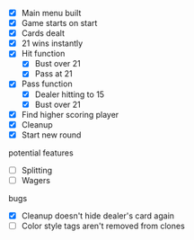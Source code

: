 

- [x] Main menu built
- [X] Game starts on start
- [X] Cards dealt
- [X] 21 wins instantly
- [X] Hit function
    - [X] Bust over 21
    - [X] Pass at 21
- [X] Pass function
    - [X] Dealer hitting to 15
    - [X] Bust over 21
- [X] Find higher scoring player
- [X] Cleanup
- [X] Start new round

potential features
- [ ] Splitting
- [ ] Wagers

bugs
- [X] Cleanup doesn't hide dealer's card again
- [ ] Color style tags aren't removed from clones